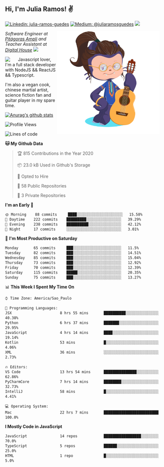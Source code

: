 <h2>Hi, I'm Julia Ramos! &#9996</h2>

[![Linkedin: julia-ramos-guedes](https://img.shields.io/badge/-Linkedin-blue?style=flat&logo=Linkedin&logoColor=white&link=https://www.linkedin.com/in/julia-ramos-guedes/)](https://www.linkedin.com/in/julia-ramos-guedes/)
[![Medium: @juliaramosguedes](https://img.shields.io/badge/-Medium-black?style=flat&logo=Medium&logoColor=white&link=https://medium.com/@juliaramosguedes/)](https://medium.com/@juliaramosguedes/)
![](https://medium.com/@juliaramosguedes/followers)

<!-- 
![Waka Readme](https://github.com/juliaramosguedes/juliaramosguedes/workflows/Waka%20Readme/badge.svg)

![GitHub followers](https://img.shields.io/github/followers/juliaramosguedes?label=Follow&style=for-the-badge&logo=Github&logoColor=white)

![Twitter Follow](https://img.shields.io/twitter/follow/juliaramosdev?label=Follow&style=for-the-badge)
<img src="https://icon-icons.com/icons2/2107/PNG/48/file_type_node_icon_130301.png" width="16px">
<img src="https://icon-icons.com/icons2/2108/PNG/48/react_icon_130845.png" width="16px"> 
 -->

<img align='right' src="https://github.com/juliaramosguedes/juliaramosguedes/blob/master/assets/octocat_julia.png?raw=true" width="335">
<p><em>Software Engineer at <a href="https://www.ampli.com.br/graduacao/vestibular">Pitágoras Ampli</a> and Teacher Assistant at <a href="https://www.digitalhouse.com/br/">Digital House</a> <img src="https://media.giphy.com/media/WUlplcMpOCEmTGBtBW/giphy.gif" width="30"> 
</em></p>


<img align='left' src="https://icon-icons.com/icons2/2108/PNG/48/javascript_icon_130900.png" width="42px"> <p>Javascript lover, I'm a full stack developer with NodeJS && ReactJS && Typescript.</p>
<p>I'm also a vegan cook, chinese martial artist, science fiction fan and guitar player in my spare time.</p>

[![Anurag's github stats](https://github-readme-stats.vercel.app/api?username=juliaramosguedes&hide=issues&count_private=true&show_icons=true&theme=dracula)](https://juliaramos.com.br)
<!-- 
<h3>Checkout some stats since 05/08/2020</h3>
 -->
 
<!--START_SECTION:waka-->
![Profile Views](http://img.shields.io/badge/Profile%20Views-20-blue)

![Lines of code](https://img.shields.io/badge/From%20Hello%20World%20I%27ve%20Written-3.3%20million%20lines%20of%20code-blue)

**🐱 My Github Data** 

> 🏆 815 Contributions in the Year 2020
 > 
> 📦 23.0 kB Used in Github's Storage 
 > 
> 💼 Opted to Hire
 > 
> 📜 58 Public Repositories 
 > 
> 🔑 3 Private Repositories  

**I'm an Early 🐤** 

```text
🌞 Morning    88 commits     ████░░░░░░░░░░░░░░░░░░░░░   15.58% 
🌆 Daytime    222 commits    █████████░░░░░░░░░░░░░░░░   39.29% 
🌃 Evening    238 commits    ██████████░░░░░░░░░░░░░░░   42.12% 
🌙 Night      17 commits     ░░░░░░░░░░░░░░░░░░░░░░░░░   3.01%

```
📅 **I'm Most Productive on Saturday** 

```text
Monday       65 commits     ███░░░░░░░░░░░░░░░░░░░░░░   11.5% 
Tuesday      82 commits     ███░░░░░░░░░░░░░░░░░░░░░░   14.51% 
Wednesday    85 commits     ███░░░░░░░░░░░░░░░░░░░░░░   15.04% 
Thursday     73 commits     ███░░░░░░░░░░░░░░░░░░░░░░   12.92% 
Friday       70 commits     ███░░░░░░░░░░░░░░░░░░░░░░   12.39% 
Saturday     115 commits    █████░░░░░░░░░░░░░░░░░░░░   20.35% 
Sunday       75 commits     ███░░░░░░░░░░░░░░░░░░░░░░   13.27%

```


📊 **This Week I Spent My Time On** 

```text
⌚︎ Time Zone: America/Sao_Paulo

💬 Programming Languages: 
JSX                      8 hrs 55 mins       ██████████░░░░░░░░░░░░░░░   40.38% 
Python                   6 hrs 37 mins       ███████░░░░░░░░░░░░░░░░░░   29.95% 
JavaScript               4 hrs 14 mins       ████░░░░░░░░░░░░░░░░░░░░░   19.14% 
Kotlin                   53 mins             █░░░░░░░░░░░░░░░░░░░░░░░░   4.06% 
XML                      36 mins             ░░░░░░░░░░░░░░░░░░░░░░░░░   2.73%

🔥 Editors: 
VS Code                  13 hrs 54 mins      ███████████████░░░░░░░░░░   62.86% 
PyCharmCore              7 hrs 14 mins       ████████░░░░░░░░░░░░░░░░░   32.73% 
IntelliJ                 58 mins             █░░░░░░░░░░░░░░░░░░░░░░░░   4.41%

💻 Operating System: 
Mac                      22 hrs 7 mins       █████████████████████████   100.0%

```

**I Mostly Code in JavaScript** 

```text
JavaScript               14 repos            █████████████████░░░░░░░░   70.0% 
TypeScript               5 repos             ██████░░░░░░░░░░░░░░░░░░░   25.0% 
HTML                     1 repo              █░░░░░░░░░░░░░░░░░░░░░░░░   5.0%

```



<!--END_SECTION:waka-->
